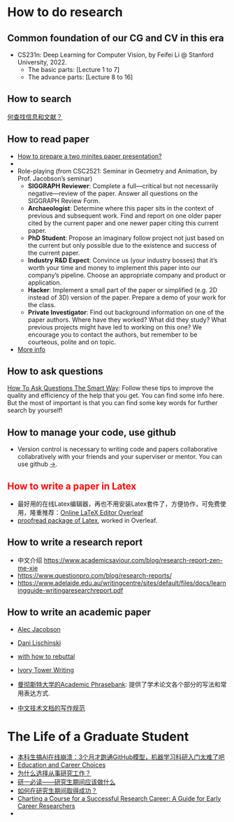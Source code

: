 # How to do research
## Common foundation of our CG and CV in this era
- CS231n: Deep Learning for Computer Vision, by Feifei Li @ Stanford University, 2022.
  - The basic parts: [Lecture 1 to 7]
  - The advance parts: [Lecture 8 to 16]

## How to search
[何查找信息和文献？](https://jjcao.notion.site/How-to-search-b64d1f69e9734f638d4fa174162de46d)

<!-- ## Choose research topic -->

## How to read paper
- [How to prepare a two minites paper presentation?](./2mins_present.md)
- 
- Role-playing (from CSC2521: Seminar in Geometry and Animation, by Prof. Jacobson’s seminar)
  - **SIGGRAPH Reviewer**: Complete a full—critical but not necessarily negative—review of the paper. Answer all questions on the SIGGRAPH Review Form.
  - **Archaeologist**: Determine where this paper sits in the context of previous and subsequent work. Find and report on one older paper cited by the current paper and one newer paper citing this current paper.
  - **PhD Student**: Propose an imaginary follow project not just based on the current but only possible due to the existence and success of the current paper.
  - **Industry R&D Expect**: Convince us (your industry bosses) that it’s worth your time and money to implement this paper into our company’s pipeline. Choose an appropriate company and product or application.
  - **Hacker**: Implement a small part of the paper or simplified (e.g. 2D instead of 3D) version of the paper. Prepare a demo of your work for the class.
  - **Private Investigator**: Find out background information on one of the paper authors. Where have they worked? What did they study? What previous projects might have led to working on this one? We encourage you to contact the authors, but remember to be courteous, polite and on topic. 
- [More info](https://github.com/jjcao/jjcao.github.com/blob/master/doc/How_to_Read_a_Paper.pdf?raw=true)

## How to ask questions
[How To Ask Questions The Smart Way](http://www.catb.org/esr/faqs/smart-questions.html): Follow these tips to improve the quality and efficiency of the help that you get. You can find some info here. But the most of important is that you can find some key words for further search by yourself!

## How to manage your code, use github 
- Version control is necessary to writing code and papers collaborative collabratively with your friends and your superviser or mentor. You can use github [->](../softwares/github.md).

## <span style="color:red">How to write a paper in Latex</span>
- 最好用的在线Latex编辑器，再也不用安装Latex套件了，方便协作，可免费使用，隆重推荐：[Online LaTeX Editor Overleaf](https://www.overleaf.com?r=74e16ffc&rm=d&rs=b)
- [proofread package of Latex](https://ctan.org/pkg/proofread?lang=en), worked in Overleaf. 

## How to write a research report
- 中文介绍 https://www.academicsaviour.com/blog/research-report-zen-me-xie
- https://www.questionpro.com/blog/research-reports/
- https://www.adelaide.edu.au/writingcentre/sites/default/files/docs/learningguide-writingaresearchreport.pdf

## How to write an academic paper
- [Alec Jacobson](https://twitter.com/_alecjacobson/status/1353003760809877506)
- [Dani Lischinski](https://www.cs.huji.ac.il/~danix/slides/SigAsia2011.pdf)
- [with how to rebuttal](https://www.mattkeeter.com/projects/siggraph/)
- [Ivory Tower Writing](https://ivorytowerscribbles.blog/2018/07/04/ivory-tower-writing-1-what-why-and-how/)
- [曼彻斯特大学的Academic Phrasebank](http://www.phrasebank.manchester.ac.uk/): 提供了学术论文各个部分的写法和常用表达方式.

- [中文技术文档的写作规范](https://github.com/ruanyf/document-style-guide) 


# The Life of a Graduate Student
- [本科生搞AI在线崩溃：3个月才跑通GitHub模型，机器学习科研入门太难了吧](https://mp.weixin.qq.com/s/F8pC0g1DMIpP2Uw5TU-GZQ)
- [Education and Career Choices](https://www.google.com/url?sa=t&rct=j&q=&esrc=s&source=web&cd=1&ved=0ahUKEwjq4pz4pfrOAhXJtBQKHbFwAIgQFggeMAA&url=http%3A%2F%2F118.145.20.30%2Fforum.php%3Fmod%3Dattachment%26aid%3DMjM0NDIzfGVhYmViMmVkfDE0MzE5OTczMzh8MHw3MjMxMjY%253D&usg=AFQjCNGNniYDfZGPXcz6r93Kfi2uO8O15w&sig2=CA_fMAQsrvbmUlZAWYt6_A)
- [为什么选择从事研究工作？](http://staff.ustc.edu.cn/~lgliu/Resources/ForMyStudents/GCL-WhyResearch.rar)
- [研一必读——研究生期间应该做什么](https://www.douban.com/note/578575999/)
- [如何在研究生期间取得成功？](http://staff.ustc.edu.cn/~lgliu/Resources/ForMyStudents/HowToSucceedAtGCL.rar)
- [Charting a Course for a Successful Research Career: A Guide for Early Career Researchers](https://www.elsevier.com/research-intelligence/resource-library/charting-a-course-for-a-successful-research-career-a-guide-for-early-career-researchers-2nd-edition)
- 
              
          
